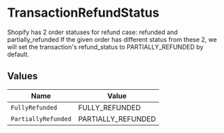 # TransactionRefundStatus

Shopify has 2 order statuses for refund case: refunded and partially_refunded
If the given order has different status from these 2, we will set the
transaction's refund_status to PARTIALLY_REFUNDED by default.


## Values

| Name                | Value               |
| ------------------- | ------------------- |
| `FullyRefunded`     | FULLY_REFUNDED      |
| `PartiallyRefunded` | PARTIALLY_REFUNDED  |